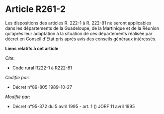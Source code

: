 # Article R261-2

Les dispositions des articles R. 222-1 à R. 222-81 ne seront applicables dans les départements de la Guadeloupe, de la
Martinique et de la Réunion qu'après leur adaptation à la situation de ces départements réalisée par décret en Conseil d'Etat
pris après avis des conseils généraux intéressés.

**Liens relatifs à cet article**

_Cite_:

  - Code rural R222-1 à R222-81

_Codifié par_:

  - Décret n°89-805 1989-10-27

_Modifié par_:

  - Décret n°95-372 du 5 avril 1995 - art. 1 () JORF 11 avril 1995
